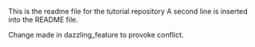 This is the readme file for the tutorial repository
A second line is inserted into the README file.

Change made in dazzling_feature to provoke conflict.
